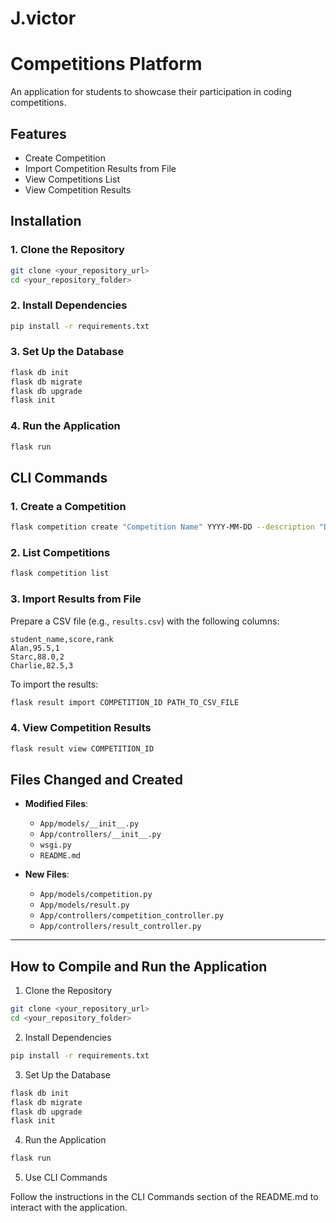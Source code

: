 # J.victor

# Competitions Platform

An application for students to showcase their participation in coding competitions.

## Features

- Create Competition
- Import Competition Results from File
- View Competitions List
- View Competition Results

## Installation

### 1. Clone the Repository

```bash
git clone <your_repository_url>
cd <your_repository_folder>
```

### 2. Install Dependencies

```bash
pip install -r requirements.txt
```

### 3. Set Up the Database

```bash
flask db init
flask db migrate
flask db upgrade
flask init
```

### 4. Run the Application

```bash
flask run
```

## CLI Commands

### 1. Create a Competition

```bash
flask competition create "Competition Name" YYYY-MM-DD --description "Description"
```

### 2. List Competitions

```bash
flask competition list
```

### 3. Import Results from File

Prepare a CSV file (e.g., `results.csv`) with the following columns:

```csv
student_name,score,rank
Alan,95.5,1
Starc,88.0,2
Charlie,82.5,3
```

To import the results:

```bash
flask result import COMPETITION_ID PATH_TO_CSV_FILE
```

### 4. View Competition Results

```bash
flask result view COMPETITION_ID
```

## Files Changed and Created

- **Modified Files**:
  - `App/models/__init__.py`
  - `App/controllers/__init__.py`
  - `wsgi.py`
  - `README.md`

- **New Files**:
  - `App/models/competition.py`
  - `App/models/result.py`
  - `App/controllers/competition_controller.py`
  - `App/controllers/result_controller.py`

---

## How to Compile and Run the Application

1. Clone the Repository

```bash
git clone <your_repository_url>
cd <your_repository_folder>
```

2. Install Dependencies

```bash
pip install -r requirements.txt
```

3. Set Up the Database

```bash
flask db init
flask db migrate
flask db upgrade
flask init
```

4. Run the Application

```bash
flask run
```

5. Use CLI Commands

Follow the instructions in the CLI Commands section of the README.md to interact with the application.
